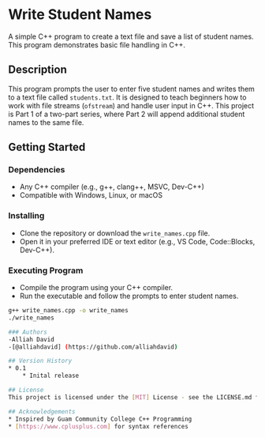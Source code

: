 # Write Student Names

A simple C++ program to create a text file and save a list of student names. This program demonstrates basic file handling in C++.

## Description

This program prompts the user to enter five student names and writes them to a text file called `students.txt`. It is designed to teach beginners how to work with file streams (`ofstream`) and handle user input in C++. This project is Part 1 of a two-part series, where Part 2 will append additional student names to the same file.

## Getting Started

### Dependencies

* Any C++ compiler (e.g., g++, clang++, MSVC, Dev-C++)  
* Compatible with Windows, Linux, or macOS

### Installing

* Clone the repository or download the `write_names.cpp` file.  
* Open it in your preferred IDE or text editor (e.g., VS Code, Code::Blocks, Dev-C++).  

### Executing Program

* Compile the program using your C++ compiler.  
* Run the executable and follow the prompts to enter student names.

```bash
g++ write_names.cpp -o write_names
./write_names

### Authors
-Alliah David
-[@alliahdavid] (https://github.com/alliahdavid)

## Version History
* 0.1
    * Inital release

## License
This project is licensed under the [MIT] License - see the LICENSE.md file for details.

## Acknowledgements
* Inspired by Guam Community College C++ Programming
* [https://www.cplusplus.com] for syntax references
 
